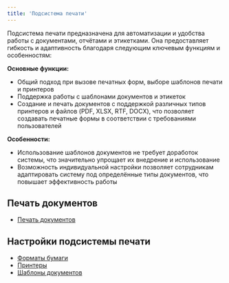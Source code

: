 ```yaml
---
title: 'Подсистема печати'
---
```


Подсистема печати предназначена для автоматизации и удобства работы с документами, отчётами и этикетками. Она
предоставляет гибкость и адаптивность благодаря следующим ключевым функциям и особенностям:

**Основные функции:**
- Общий подход при вызове печатных форм, выборе шаблонов печати и принтеров
- Поддержка работы с шаблонами документов и этикеток
- Создание и печать документов с поддержкой различных типов принтеров и файлов (PDF, XLSX, RTF, DOCX), что позволяет
  создавать печатные формы в соответствии с требованиями пользователей

**Особенности:**
- Использование шаблонов документов не требует доработок системы, что значительно упрощает их внедрение и использование
- Возможность индивидуальной настройки позволяет сотрудникам адаптировать систему под определённые типы документов, что
  повышает эффективность работы

## Печать документов 
- [Печать документов](../wmsprint/printdocs.md)

## Настройки подсистемы печати
- [Форматы бумаги](../wmsprint/printformats.md)
- [Принтеры](../wmsprint/printerwms.md)
- [Шаблоны документов](../wmsprint/printtemplates.md) 
